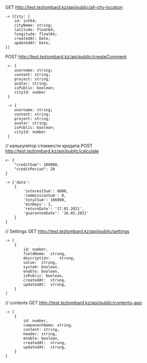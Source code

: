 GET http://test.tezlombard.kz/api/public/all-city-location

   
    -> [City: {
        id: int64;
        cityName: string;
        latitude: float64;
        longitude: float64;
        createdAt: Date;
        updatedAt: Date;
    }]

  
POST http://test.tezlombard.kz/api/public/createComment
     
     <- {
        username: string;
        content: string;
        project: string;
        avatar: string;
        isPublic: boolean;
        cityId: number
     }
     
     -> {
        username: string;
        content: string;
        project: string;
        avatar: string;
        isPublic: boolean;
        cityId: number
     }


// калькулятор стоимости кредита
POST http://test.tezlombard.kz/api/public/calculate
  

    <- {
        "creditSum": 100000,
        "creditPeriod": 20
    }

    -> {'data': 
        {
            'interestSum': 6000, 
            'commissionSum': 0, 
            'totalSum': 106000, 
            'minDays': 1, 
            'returnDate': '17.01.2021', 
            'guaranteeDate': '16.02.2021'
        }
    }


// Settings
GET http://test.tezlombard.kz/api/public/settings


    -> [
        {
            id:	number,
            fieldName:	strung,
            description:	strung,
            value:	strung,
            system: boolean,
            enable: boolean,
            isPublic: boolean,
            createdAt:	strung,
            updatedAt:	strung,
        }
    ]

// contents
GET http://test.tezlombard.kz/api/public/contents-app


    -> [
        {
            id:	number,
            componentName: string,
            content: string,
            header: string,
            enable: boolean,
            createdAt:	strung,
            updatedAt:	strung,
        }
    ]